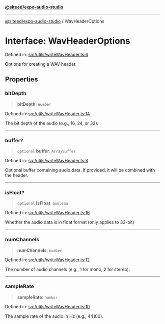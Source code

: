[**@siteed/expo-audio-studio**](../README.md)

***

[@siteed/expo-audio-studio](../README.md) / WavHeaderOptions

# Interface: WavHeaderOptions

Defined in: [src/utils/writeWavHeader.ts:6](https://github.com/deeeed/expo-audio-stream/blob/8a303b4d96988b97604123d74daaa406d9ec517c/packages/expo-audio-studio/src/utils/writeWavHeader.ts#L6)

Options for creating a WAV header.

## Properties

### bitDepth

> **bitDepth**: `number`

Defined in: [src/utils/writeWavHeader.ts:14](https://github.com/deeeed/expo-audio-stream/blob/8a303b4d96988b97604123d74daaa406d9ec517c/packages/expo-audio-studio/src/utils/writeWavHeader.ts#L14)

The bit depth of the audio (e.g., 16, 24, or 32).

***

### buffer?

> `optional` **buffer**: `ArrayBuffer`

Defined in: [src/utils/writeWavHeader.ts:8](https://github.com/deeeed/expo-audio-stream/blob/8a303b4d96988b97604123d74daaa406d9ec517c/packages/expo-audio-studio/src/utils/writeWavHeader.ts#L8)

Optional buffer containing audio data. If provided, it will be combined with the header.

***

### isFloat?

> `optional` **isFloat**: `boolean`

Defined in: [src/utils/writeWavHeader.ts:16](https://github.com/deeeed/expo-audio-stream/blob/8a303b4d96988b97604123d74daaa406d9ec517c/packages/expo-audio-studio/src/utils/writeWavHeader.ts#L16)

Whether the audio data is in float format (only applies to 32-bit)

***

### numChannels

> **numChannels**: `number`

Defined in: [src/utils/writeWavHeader.ts:12](https://github.com/deeeed/expo-audio-stream/blob/8a303b4d96988b97604123d74daaa406d9ec517c/packages/expo-audio-studio/src/utils/writeWavHeader.ts#L12)

The number of audio channels (e.g., 1 for mono, 2 for stereo).

***

### sampleRate

> **sampleRate**: `number`

Defined in: [src/utils/writeWavHeader.ts:10](https://github.com/deeeed/expo-audio-stream/blob/8a303b4d96988b97604123d74daaa406d9ec517c/packages/expo-audio-studio/src/utils/writeWavHeader.ts#L10)

The sample rate of the audio in Hz (e.g., 44100).
